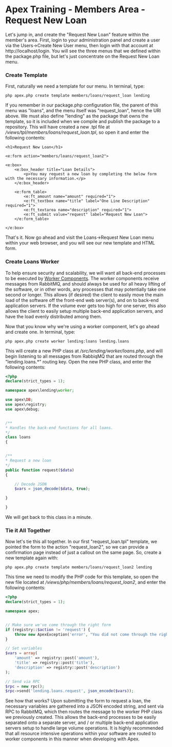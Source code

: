 
# Apex Training - Members Area - Request New Loan

Let's jump in, and create the "Request New Loan" feature within the member's area.  First, login to your administration panel and create a user via the Users->Create New User menu, then login 
with that account at http://localhost/login.  You will see the three menus that we defined within the package.php file, but let's just concentrate on the 
Request New Loan menu.


### Create Template

First, naturally we need a template for our menu.  In terminal, type:

`php apex.php create template members/loans/request_loan lending`

If you remember in our package.php configuration file, the parent of this menu was "loans", and the menu itself was "request_loan", hence the URI above.  We must also define "lending" as the package that 
owns the template, so it is included when we compile and publish the package to a repository.  This will have created a new .tpl file at */views/tpl/members/loans/request_loan.tpl*, so open 
it and enter the following contents:

~~~
<h1>Request New Loan</h1>

<e:form action="members/loans/request_loan2">

<e:box>
    <e:box_header title="Loan Details">
        <p>You may request a new loan by completing the below form with the necessary information.</p>
    </e:box_header>

    <e:form_table>
        <e:ft_amount name="amount" required="1">
        <e:ft_textbox name="title" label="One Line Description" required="1">
        <e:ft_textarea name="description" required="1">
        <e:ft_submit value="request" label="Request New Loan">
    </e:form_table>

</e:box>
~~~

That's it.  Now go ahead and visit the Loans->Request New Loan menu within your web browser, and you will see our new template and HTML form.  


### Create Loans Worker

To help ensure security and scalability, we will want all back-end processes to be executed by [Worker Components](../components/worker.md).  The worker components receive messages from RabbitMQ, and should 
always be used for all heavy lifting of the software, or in other words, any processes that may potentially take one second or longer.  This allows (if desired) the client to easily move 
the main load of the software off the front-end web server(s), and on to back-end application servers.  If the volume ever gets too high for one server, this also allows the client to easily 
setup multiple back-end application servers, and have the load evenly distributed among them.

Now that you know why we're using a worker component, let's go ahead and create one.  In terminal, type:

`php apex.php create worker lending:loans lending.loans`

This will create a new PHP class at */src/lending/worker/loans.php*, and will begin listening to all messages from RabbiqMQ that are routed through the "lending.loans.*" routing key.  Open the new PHP 
class, and enter the following contents:

~~~php
<?php
declare(strict_types = 1);

namespace apex\lending\worker;

use apex\DB;
use apex\registry;
use apex\debug;


/**
* Handles the back-end functions for all loans.
*/
class loans
{


/**
* Request a new loan
*/
public function request($data)
{

    // Decode JSON
    $vars = json_decode($data, true);

}

}

~~~

We will get back to this class in a minute.


### Tie it All Together

Now let's tie this all together.  In our first "request_loan.tpl" template, we pointed the form to the action "request_loan2", so we 
can provide a confirmation page instead of just a callout on the same page.  So, create a new template again with:

`php apex.php create template members/loans/request_loan2 lending`

This time we need to modify the PHP code for this template, so open the new file located at */views/php/members/loans/request_loan2*, and enter the following contents:

~~~php
<?php
declare(strict_types = 1);

namespace apex;


// Make sure we've come through the right form
if (registry::$action != 'request') { 
    throw new ApexException('error', "You did not come through the right way!");
}

// Set variables
$vars = array(
    'amount' => registry::post('amount'), 
    'title' => registry::post('title'), 
    'description' => registry::post('description')
);

// Send via RPC
$rpc = new rpc();
$rpc->send('lending.loans.request', json_encode($vars));

~~~

See how that works?  Upon submitting the form to request a loan, the necessary variables are gathered into a JSON encoded string, and sent via RPC to RabbitMQ, which then 
routes the message to the worker PHP class we previously created.  This allows the back-end processes to be easily separated onto a separate server, and / or multiple 
back-end application servers setup to handle large volume operations.  It is highly recommended that all resource intensive operations within your software are 
routed to worker components in this manner when developing with Apex.



